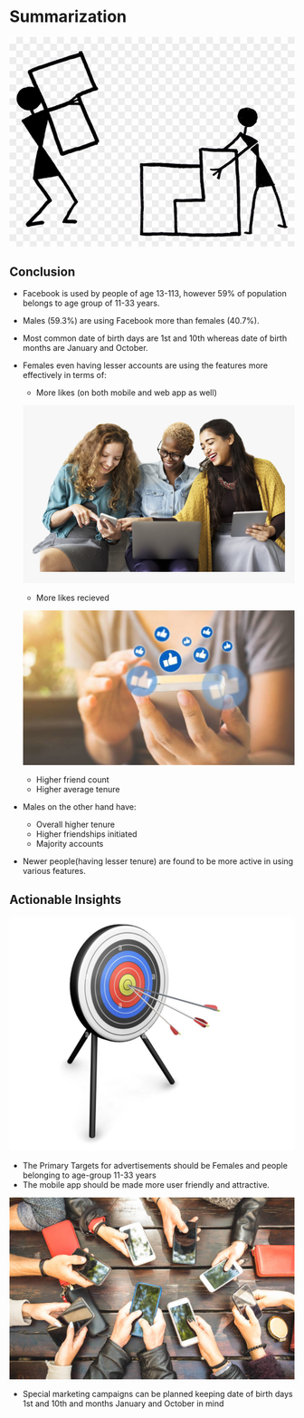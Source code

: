 # Summarization
[![](https://raw.githubusercontent.com/Richa-git27/Facebook-data-Analysis/main/Summarization/concfinal.png)](https://raw.githubusercontent.com/Richa-git27/Facebook-data-Analysis/main/Summarization/concfinal.png)
## Conclusion
- Facebook is used by people of age 13-113, however 59% of population belongs to age group of 11-33 years.
- Males (59.3%) are using Facebook more than females (40.7%).
- Most common date of birth days are 1st and 10th whereas date of birth months are January and October.
- Females even having lesser accounts are using the features more effectively in terms of:
   -  More likes (on both mobile and web app as well)

   [![](https://raw.githubusercontent.com/Richa-git27/Facebook-data-Analysis/main/Summarization/females.png)](https://raw.githubusercontent.com/Richa-git27/Facebook-data-Analysis/main/Summarization/females.png)

   - More likes recieved

   [![](https://raw.githubusercontent.com/Richa-git27/Facebook-data-Analysis/main/Summarization/Likes.jpg)](https://raw.githubusercontent.com/Richa-git27/Facebook-data-Analysis/main/Summarization/Likes.jpg)
   - Higher friend count
   - Higher average tenure
- Males on the other hand have:
    - Overall higher tenure
  -  Higher friendships initiated
  - Majority accounts
- Newer people(having lesser tenure) are found to be more active in using various features.

## Actionable Insights
[![](https://raw.githubusercontent.com/Richa-git27/Facebook-data-Analysis/main/Summarization/bulls%20eye1.jpg)](https://raw.githubusercontent.com/Richa-git27/Facebook-data-Analysis/main/Summarization/bulls%20eye1.jpg)

- The Primary Targets for advertisements should be Females and people belonging to age-group 11-33 years
- The mobile app should be made more user friendly and attractive.

[![](https://raw.githubusercontent.com/Richa-git27/Facebook-data-Analysis/main/Summarization/mob%20usage.jpg)](https://raw.githubusercontent.com/Richa-git27/Facebook-data-Analysis/main/Summarization/mob%20usage.jpg)

- Special marketing campaigns can be planned keeping date of birth days 1st and 10th and months January and October in mind
